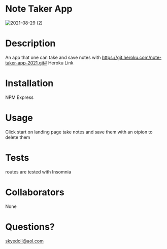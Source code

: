 #  Note Taker App
![2021-08-29 (2)](https://user-images.githubusercontent.com/83742550/131239821-e0c5946e-6317-424f-82a6-5c62e208efc8.png)



# Description
An app that one can take and save notes with
https://git.heroku.com/note-taker-app-2021.git# Heroku Link

# Installation
NPM 
Express

# Usage
Click start on landing page take notes and save them with an otpion to delete them


# Tests
routes are tested with Insomnia

# Collaborators
None
# Questions?
skyedoll@aol.com
